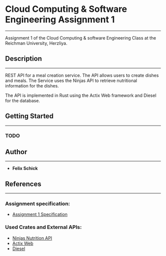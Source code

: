 # Cloud Computing & Software Engineering Assignment 1

---
Assignment 1 of the Cloud Computing & software Engineering Class at the Reichman University, Herzliya.

## Description

---
REST API for a meal creation service.
The API allows users to create dishes and meals. The Service uses the Ninjas API to retrieve nutritional information for the dishes.

The API is implemented in Rust using the Actix Web framework and Diesel for the database.

## Getting Started

---

 ### TODO


## Author

---

* **Felix Schick**

## References

---

### Assignment specification:
- [Assignment 1 Specification](./assignment1_requirements.pdf)

### Used Crates and External APIs:
- [Ninjas Nutrition API](https://api-ninjas.com/api/nutrition)
- [Actix Web](https://actix.rs/)
- [Diesel](https://diesel.rs/)


